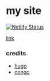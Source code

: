 # my site

[![Netlify Status](https://api.netlify.com/api/v1/badges/bddff52b-6627-4a87-8ee7-fc95d3d1bd9a/deploy-status)](https://app.netlify.com/projects/chxpdev-www/deploys)

[link](https://gokulswam.github.io/www)

### credits
- [hugo](https://github.com/gohugoio/hugo)
- [congo](https://github.com/jpanther/congo)
